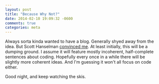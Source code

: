 ```yaml
---
layout: post
title: "Because Why Not?"
date: 2014-02-10 19:09:32 -0600
comments: true
categories: meta
---
```


Always sorta kinda wanted to have a blog. Generally shyed away from the idea.
But Scott Hanselman [convinced me](http://www.hanselman.com/blog/YourBlogIsTheEngineOfCommunity.aspx "Your Blog is The Engine of Community").
At least initially, this will be a dumping ground. 
I assume it will feature mostly incoherent, half-complete sentences about coding. 
Hopefully every once in a while there will be slightly more coherent ideas.
And I'm guessing it won't all focus on code either.

Good night, and keep watching the skis.
